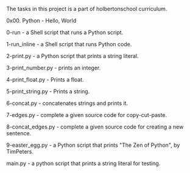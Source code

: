The tasks in this project is a part of holbertonschool curriculum.

0x00. Python - Hello, World

0-run - a Shell script that runs a Python script.

1-run_inline - a Shell script that runs Python code.

2-print.py - a Python script that prints a string literal.

3-print_number.py - prints an integer.

4-print_float.py - Prints a float.

5-print_string.py - Prints a string.

6-concat.py - concatenates strings and prints it.

7-edges.py - complete a given source code for copy-cut-paste.

8-concat_edges.py - complete a given source code for creating a new sentence.

9-easter_egg.py - a Python script that prints "The Zen of Python", by TimPeters.

main.py - a python script that prints a string literal for testing.
